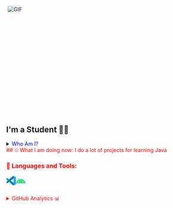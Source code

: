 <img align="right" alt="GIF" src="https://github.com/abhisheknaiidu/abhisheknaiidu/blob/master/code.gif?raw=true" width="500" height="320" />

## I'm a Student 👨‍🎓
<details><summary>
<span style="color:Blue">
Who Am I?
</span>
</summary>
<img src="https://files.fm/f/3y35pdth7" 
width="50" height="50"
align="right">

<span style="color:Blue">
Hi There! I'm Can :smirk:
I am from Turkey, I'm 18 years old, I am studying at Fırat University computer depertmant.
Nowadays i am learning new software laungages, one of them 'Markdown <img src="https://raw.githubusercontent.com/github/explore/80688e429a7d4ef2fca1e82350fe8e3517d3494d/topics/markdown/markdown.png"width="13" height="13"> ' I do this profile with Markdown :smile:
Other laungage is Javascript Html Css and professional java.
I am opening this github profile because I want to do different projects.
I want to share this projects in this github profile.
this much
</span>

</details>


<span style="color:Red">
## ⏲ What I am doing now:
I do a lot of projects for learning Java

### 🔧 Languages and Tools:

<img align="left" alt="Visual Studio Code" width="26px" src="https://raw.githubusercontent.com/github/explore/80688e429a7d4ef2fca1e82350fe8e3517d3494d/topics/visual-studio-code/visual-studio-code.png" />
<img align="left" alt="Android" width="26px" src="https://raw.githubusercontent.com/github/explore/80688e429a7d4ef2fca1e82350fe8e3517d3494d/topics/android/android.png" />
<br />
<br />
<br />


  <details>
<summary>GitHub Analytics 📊
</summary>
<img src="https://github-readme-stats.vercel.app/api?username=efecanbostanci&theme=tokyonight">
</details>
<br />
</a>

<br />
<br />

